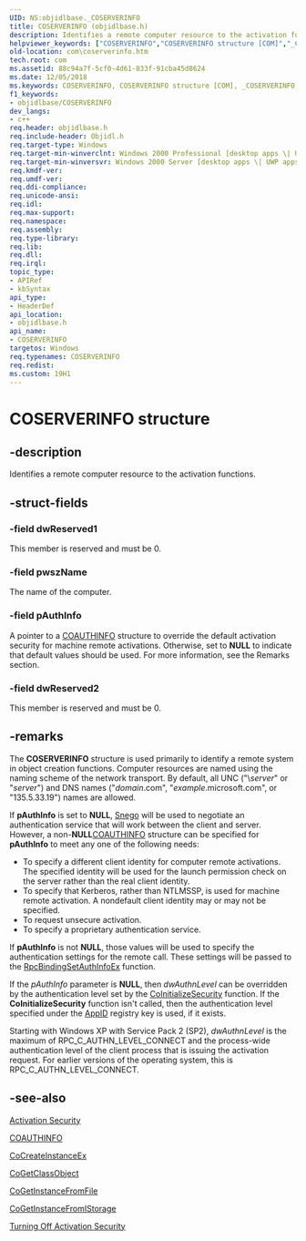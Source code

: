```yaml
---
UID: NS:objidlbase._COSERVERINFO
title: COSERVERINFO (objidlbase.h)
description: Identifies a remote computer resource to the activation functions.
helpviewer_keywords: ["COSERVERINFO","COSERVERINFO structure [COM]","_COSERVERINFO","_com_COSERVERINFO","com.coserverinfo","objidlbase/COSERVERINFO"]
old-location: com\coserverinfo.htm
tech.root: com
ms.assetid: 88c94a7f-5cf0-4d61-833f-91cba45d8624
ms.date: 12/05/2018
ms.keywords: COSERVERINFO, COSERVERINFO structure [COM], _COSERVERINFO, _com_COSERVERINFO, com.coserverinfo, objidlbase/COSERVERINFO
f1_keywords:
- objidlbase/COSERVERINFO
dev_langs:
- c++
req.header: objidlbase.h
req.include-header: Objidl.h
req.target-type: Windows
req.target-min-winverclnt: Windows 2000 Professional [desktop apps \| UWP apps]
req.target-min-winversvr: Windows 2000 Server [desktop apps \| UWP apps]
req.kmdf-ver: 
req.umdf-ver: 
req.ddi-compliance: 
req.unicode-ansi: 
req.idl: 
req.max-support: 
req.namespace: 
req.assembly: 
req.type-library: 
req.lib: 
req.dll: 
req.irql: 
topic_type:
- APIRef
- kbSyntax
api_type:
- HeaderDef
api_location:
- objidlbase.h
api_name:
- COSERVERINFO
targetos: Windows
req.typenames: COSERVERINFO
req.redist: 
ms.custom: 19H1
---
```


# COSERVERINFO structure


## -description


Identifies a remote computer resource to the activation functions. 


## -struct-fields




### -field dwReserved1

This member is reserved and must be 0.


### -field pwszName

The name of the computer.


### -field pAuthInfo

A pointer to a <a href="https://docs.microsoft.com/windows/desktop/api/wtypesbase/ns-wtypesbase-coauthinfo">COAUTHINFO</a> structure to override the default activation security for machine remote activations. Otherwise, set to <b>NULL</b> to indicate that default values should be used. For more information, see the Remarks section.


### -field dwReserved2

This member is reserved and must be 0.


## -remarks



The <b>COSERVERINFO</b> structure is used primarily to identify a remote system in object creation functions. Computer resources are named using the naming scheme of the network transport. By default, all UNC ("\\<i>server</i>" or "<i>server</i>") and DNS names ("<i>domain</i>.com", "<i>example</i>.microsoft.com", or "135.5.33.19") names are allowed. 



If <b>pAuthInfo</b> is set to <b>NULL</b>, <a href="https://docs.microsoft.com/windows/desktop/com/snego">Snego</a> will be used to negotiate an authentication service that will work between the client and server. However, a non-<b>NULL</b><a href="https://docs.microsoft.com/windows/desktop/api/wtypesbase/ns-wtypesbase-coauthinfo">COAUTHINFO</a> structure can be specified for <b>pAuthInfo</b> to meet any one of the following needs:

<ul>
<li>To specify a different client identity for computer remote activations. The specified identity will be used for the launch permission check on the server rather than the real client identity.
</li>
<li>To specify that Kerberos, rather than NTLMSSP, is used for machine remote activation. A nondefault client identity may or may not be specified. 
</li>
<li>To request unsecure activation.
</li>
<li>To specify a proprietary authentication service.</li>
</ul>
If <b>pAuthInfo</b> is not <b>NULL</b>, those values will be used to specify the authentication settings for the remote call. These settings will be passed to the <a href="https://docs.microsoft.com/windows/desktop/api/rpcdce/nf-rpcdce-rpcbindingsetauthinfoexa">RpcBindingSetAuthInfoEx</a> function.

If the <i>pAuthInfo</i> parameter is <b>NULL</b>, then <i>dwAuthnLevel</i> can be overridden by the authentication level set by the <a href="https://docs.microsoft.com/windows/desktop/api/combaseapi/nf-combaseapi-coinitializesecurity">CoInitializeSecurity</a> function. If the <b>CoInitializeSecurity</b> function isn't called, then the authentication level specified under the <a href="https://docs.microsoft.com/windows/desktop/com/appid-key">AppID</a> registry key is used, if it exists.

Starting with Windows XP with Service Pack 2 (SP2), <i>dwAuthnLevel</i> is the maximum of RPC_C_AUTHN_LEVEL_CONNECT and the process-wide authentication level of the client process that is issuing the activation request. For earlier versions of the operating system, this is RPC_C_AUTHN_LEVEL_CONNECT.





## -see-also




<a href="https://docs.microsoft.com/windows/desktop/com/activation-security">Activation Security</a>



<a href="https://docs.microsoft.com/windows/desktop/api/wtypesbase/ns-wtypesbase-coauthinfo">COAUTHINFO</a>



<a href="https://docs.microsoft.com/windows/desktop/api/combaseapi/nf-combaseapi-cocreateinstanceex">CoCreateInstanceEx</a>



<a href="https://docs.microsoft.com/windows/desktop/api/combaseapi/nf-combaseapi-cogetclassobject">CoGetClassObject</a>



<a href="https://docs.microsoft.com/windows/desktop/api/objbase/nf-objbase-cogetinstancefromfile">CoGetInstanceFromFile</a>



<a href="https://docs.microsoft.com/windows/desktop/api/objbase/nf-objbase-cogetinstancefromistorage">CoGetInstanceFromIStorage</a>



<a href="https://docs.microsoft.com/windows/desktop/com/turning-off-activation-security">Turning Off Activation Security</a>
 

 

